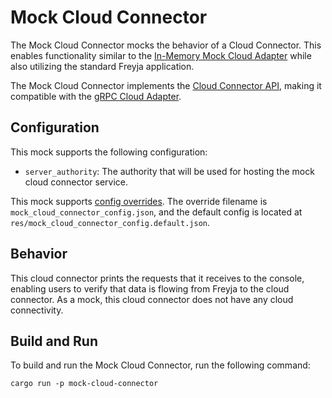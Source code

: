 # Mock Cloud Connector

The Mock Cloud Connector mocks the behavior of a Cloud Connector. This enables functionality similar to the [In-Memory Mock Cloud Adapter](../../adapters/cloud/in_memory_mock_cloud_adapter/README.md) while also utilizing the standard Freyja application.

The Mock Cloud Connector implements the [Cloud Connector API](../../interfaces/cloud_connector/v1/cloud_connector.proto), making it compatible with the [gRPC Cloud Adapter](../../adapters/cloud/grpc_cloud_adapter/README.md).

## Configuration

This mock supports the following configuration:

- `server_authority`: The authority that will be used for hosting the mock cloud connector service.

This mock supports [config overrides](../../docs/tutorials/config-overrides.md). The override filename is `mock_cloud_connector_config.json`, and the default config is located at `res/mock_cloud_connector_config.default.json`.

## Behavior

This cloud connector prints the requests that it receives to the console, enabling users to verify that data is flowing from Freyja to the cloud connector. As a mock, this cloud connector does not have any cloud connectivity.

## Build and Run

To build and run the Mock Cloud Connector, run the following command:

```shell
cargo run -p mock-cloud-connector
```
